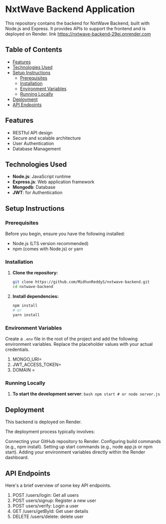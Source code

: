 # NxtWave Backend Application

This repository contains the backend for NxtWave Backend, built with Node.js and Express. It provides APIs to support the frontend and is deployed on Render. link https://nxtwave-backend-29ei.onrender.com

## Table of Contents

- [Features](#features)
- [Technologies Used](#technologies-used)
- [Setup Instructions](#setup-instructions)
    - [Prerequisites](#prerequisites)
    - [Installation](#installation)
    - [Environment Variables](#environment-variables)
    - [Running Locally](#running-locally)
- [Deployment](#deployment)
- [API Endpoints](#api-endpoints)

## Features

* RESTful API design
* Secure and scalable architecture
* User Authentication
* Database Management

## Technologies Used

* **Node.js**: JavaScript runtime
* **Express.js**: Web application framework
* **Mongodb**: Database
* **JWT**: for Authentication

## Setup Instructions

### Prerequisites

Before you begin, ensure you have the following installed:

* Node.js (LTS version recommended)
* npm (comes with Node.js) or yarn

### Installation

1.  **Clone the repository:**
    ```bash
    git clone https://github.com/MidhunReddyS/nxtwave-backend.git
    cd nxtwave-backend
    ```

2.  **Install dependencies:**
    ```bash
    npm install
    # or
    yarn install
    ```

### Environment Variables

Create a `.env` file in the root of the project and add the following environment variables. Replace the placeholder values with your actual credentials.

1. MONGO_URI=
2. JWT_ACCESS_TOKEN=
3. DOMAIN = 

### Running Locally

1. **To start the development server**:
        ```bash
        npm start
        # or
        node server.js
        ```

## Deployment
This backend is deployed on Render.

The deployment process typically involves:

Connecting your GitHub repository to Render.
Configuring build commands (e.g., npm install).
Setting up start commands (e.g., node app.js or npm start).
Adding your environment variables directly within the Render dashboard.

## API Endpoints

Here's a brief overview of some key API endpoints. 

1. POST /users/login: Get all users
2. POST users/signup: Register a new user
3. POST users/verify: Login a user
4. GET /users/getById: Get user details
5. DELETE /users/delete: delete user